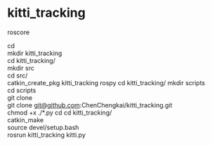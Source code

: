 # kitti_tracking
roscore


cd  
mkdir kitti_tracking  
cd kitti_tracking/  
mkdir src  
cd src/  
catkin_create_pkg kitti_tracking rospy
cd kitti_tracking/
mkdir scripts  
cd scripts  
git clone  
git clone git@github.com:ChenChengkai/kitti_tracking.git  
chmod +x ./*.py
cd 
cd kitti_tracking/  
catkin_make  
source devel/setup.bash  
rosrun kitti_tracking kitti.py
